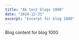 ```yaml
---
title: "Ak test blogs 1000"
date: "2024-12-31"
excerpt: "Excerpt for blog 1000"
---
```


Blog content for blog 1000